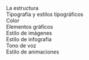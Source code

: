 <div>
    <nuxt-link to="/informativos-telecinco/sistema-de-identidad/estructura">La estructura</nuxt-link>
</div>
<div>
    <nuxt-link to="/informativos-telecinco/sistema-de-identidad/tipografia">Tipografía y estilos tipográficos</nuxt-link>
</div>
<div>
    <nuxt-link to="/informativos-telecinco/sistema-de-identidad/color">Color</nuxt-link>
</div>
<div>
    <nuxt-link to="/informativos-telecinco/sistema-de-identidad/elementos-graficos">Elementos gráficos</nuxt-link>
</div>
<div>
    <nuxt-link to="/informativos-telecinco/sistema-de-identidad/imagenes">Estilo de imágenes</nuxt-link>
</div>
<div>
    <nuxt-link to="/informativos-telecinco/sistema-de-identidad/infografia">Estilo de infografia</nuxt-link>
</div>
<div>
    <nuxt-link to="/informativos-telecinco/sistema-de-identidad/tono-de-voz">Tono de voz</nuxt-link>
</div>
<div>
    <nuxt-link to="/informativos-telecinco/sistema-de-identidad/animaciones">Estilo de animaciones</nuxt-link>
</div>
